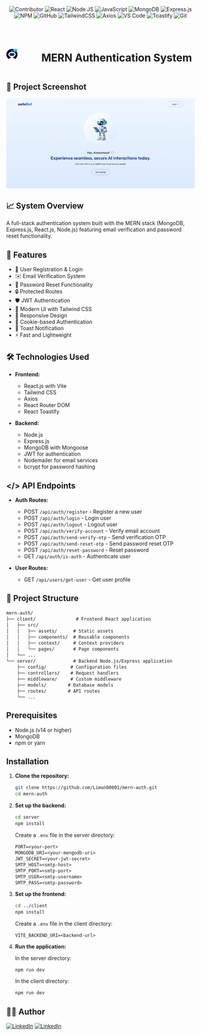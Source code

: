 <div align="center">

![Contributor](https://img.shields.io/badge/Contributor-000?style=flat&logo=c&logoColor=whitesmoke) ![React](https://img.shields.io/badge/-React-61DAFB?style=flat&logo=react&logoColor=black) ![Node JS](https://img.shields.io/badge/Node-339933?style=flat&logo=node.js&logoColor=white) ![JavaScript](https://img.shields.io/badge/JavaScript-F7DF1E?style=flat&logo=javascript&logoColor=black) ![MongoDB](https://img.shields.io/badge/-MongoDB-4DB33D?style=flat&logo=mongodb&logoColor=white) ![Express.js](https://img.shields.io/badge/-Express.js-000000?style=flat&logo=express&logoColor=white) ![NPM](https://img.shields.io/badge/Npm-CC342D?style=flat&logo=npm&logoColor=white)
![GitHub](https://img.shields.io/badge/Github-000?style=flat&logo=github&logoColor=white) ![TailwindCSS](https://img.shields.io/badge/-TailwindCss-38BDF8?style=flat&logo=tailwind-css&logoColor=white) ![Axios](https://img.shields.io/badge/-Axios-000000?style=flat&logo=axios&logoColor=white) ![VS Code](https://img.shields.io/badge/-VS%20Code-007ACC?style=flat&logo=vs-code&logoColor=white) ![Toastify](https://img.shields.io/badge/-Toastify-F05032?style=flat&logo=toastify&logoColor=white) ![Git](https://img.shields.io/badge/-Git-F05032?style=flat&logo=git&logoColor=white)

</div>

<br />
<br />

<div style='display: flex; align-items: center; gap: 4rem;'>
<img src="./client/public/favicon.png" width="30"/>

# MERN Authentication System

</div>

## 📸 Project Screenshot

![Project Screenshot](./client/public/banner.png)

## 📈 System Overview

A full-stack authentication system built with the MERN stack (MongoDB, Express.js, React.js, Node.js) featuring email verification and password reset functionality.


## 🚀 Features

- 🪪 User Registration & Login
- ✉️ Email Verification System
- 🔑 Password Reset Functionality
- 🔒 Protected Routes
- 🛡️ JWT Authentication
- 🎨 Modern UI with Tailwind CSS
- 🚀 Responsive Design
- 🍪 Cookie-based Authentication
- 🔔 Toast Notification
- ⚡ Fast and Lightweight

## 🛠️ Technologies Used

- **Frontend:**
  - React.js with Vite
  - Tailwind CSS
  - Axios
  - React Router DOM
  - React Toastify

- **Backend:**
  - Node.js
  - Express.js
  - MongoDB with Mongoose
  - JWT for authentication
  - Nodemailer for email services
  - bcrypt for password hashing

## </> API Endpoints

- **Auth Routes:**
  - POST `/api/auth/register` - Register a new user
  - POST `/api/auth/login` - Login user
  - POST `/api/auth/logout` - Logout user
  - POST `/api/auth/verify-account` - Verify email account
  - POST `/api/auth/send-verify-otp` - Send verification OTP
  - POST `/api/auth/send-reset-otp` - Send password reset OTP
  - POST `/api/auth/reset-password` - Reset password
  - GET `/api/auth/is-auth` - Authenticate user

- **User Routes:**
  - GET `/api/users/get-user` - Get user profile

## 🧩 Project Structure

```
mern-auth/
├── client/               # Frontend React application
│   ├── src/
│   │   ├── assets/      # Static assets
│   │   ├── components/  # Reusable components
│   │   ├── context/     # Context providers
│   │   └── pages/       # Page components
│   └── ...
└── server/              # Backend Node.js/Express application
    ├── config/         # Configuration files
    ├── controllers/    # Request handlers
    ├── middleware/     # Custom middleware
    ├── models/        # Database models
    ├── routes/        # API routes
    └── ...
```

## Prerequisites

- Node.js (v14 or higher)
- MongoDB
- npm or yarn

## Installation

1. **Clone the repository:**
   ```bash
   git clone https://github.com/Limon00001/mern-auth.git
   cd mern-auth
   ```

2. **Set up the backend:**
   ```bash
   cd server
   npm install
   ```
   Create a `.env` file in the server directory:
   ```env
   PORT=<your-port>
   MONGODB_URI=<your-mongodb-uri>
   JWT_SECRET=<your-jwt-secret>
   SMTP_HOST=<smtp-host>
   SMTP_PORT=<smtp-port>
   SMTP_USER=<smtp-username>
   SMTP_PASS=<smtp-password>
   ```

3. **Set up the frontend:**
   ```bash
   cd ../client
   npm install
   ```
   Create a `.env` file in the client directory:
   ```env
   VITE_BACKEND_URI=<backend-url>
   ```

4. **Run the application:**
   
   In the server directory:
   ```bash
   npm run dev
   ```
   
   In the client directory:
   ```bash
   npm run dev
   ```

## 👨‍💻 Author

[![LinkedIn][github-shield]][github-url]
[![LinkedIn][linkedin-shield]][linkedin-url]

[github-shield]: https://img.shields.io/badge/-GitHub-black.svg?style=flat-square&logo=github&color=555&logoColor=white
[github-url]: https://github.com/Limon00001
[linkedin-shield]: https://img.shields.io/badge/-LinkedIn-black.svg?style=flat-square&logo=linkedin&colorB=555
[linkedin-url]: https://www.linkedin.com/in/monayem-hossain-limon/